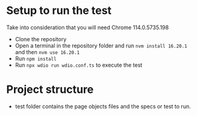# Setup to run the test

Take into consideration that you will need Chrome 114.0.5735.198 

- Clone the repository
- Open a terminal in the repository folder and run `nvm install 16.20.1` and then `nvm use 16.20.1`
- Run `npm install`
- Run `npx wdio run wdio.conf.ts` to execute the test

# Project structure

- test folder contains the page objects files and the specs or test to run. 
